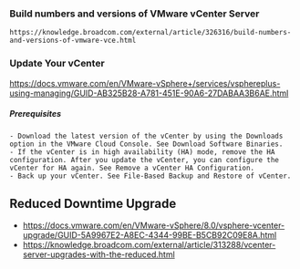 ### Build numbers and versions of VMware vCenter Server
    https://knowledge.broadcom.com/external/article/326316/build-numbers-and-versions-of-vmware-vce.html
### Update Your vCenter  
https://docs.vmware.com/en/VMware-vSphere+/services/vsphereplus-using-managing/GUID-AB325B28-A781-451E-90A6-27DABAA3B6AE.html


##### Prerequisites

    - Download the latest version of the vCenter by using the Downloads option in the VMware Cloud Console. See Download Software Binaries.
    - If the vCenter is in high availability (HA) mode, remove the HA configuration. After you update the vCenter, you can configure the vCenter for HA again. See Remove a vCenter HA Configuration.
    - Back up your vCenter. See File-Based Backup and Restore of vCenter.

## Reduced Downtime Upgrade
- https://docs.vmware.com/en/VMware-vSphere/8.0/vsphere-vcenter-upgrade/GUID-5A9967E2-A8EC-4344-99BE-B5CB92C09E8A.html
- https://knowledge.broadcom.com/external/article/313288/vcenter-server-upgrades-with-the-reduced.html
